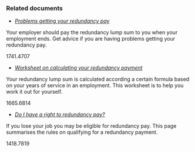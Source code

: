 ###  Related documents

  * [ _Problems getting your redundancy pay_ ](/en/employment/unemployment-and-redundancy/redundancy/problems-getting-redundancy-pay/)

Your employer should pay the redundancy lump sum to you when your employment
ends. Get advice if you are having problems getting your redundancy pay.

1741.4707

  * [ _Worksheet on calculating your redundancy payment_ ](/en/employment/unemployment-and-redundancy/redundancy/worksheet-on-calculating-your-redundancy-payment/)

Your redundancy lump sum is calculated according a certain formula based on
your years of service in an employment. This worksheet is to help you work it
out for yourself.

1665.6814

  * [ _Do I have a right to redundancy pay?_ ](/en/employment/unemployment-and-redundancy/redundancy/right-to-redundancy-pay/)

If you lose your job you may be eligible for redundancy pay. This page
summarises the rules on qualifying for a redundancy payment.

1418.7819
